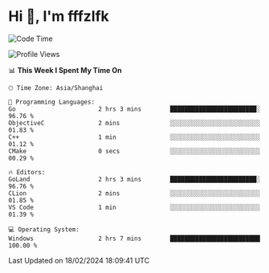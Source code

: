 # Hi 👋, I'm fffzlfk

<!--START_SECTION:waka-->
![Code Time](http://img.shields.io/badge/Code%20Time-654%20hrs%201%20min-blue)

![Profile Views](http://img.shields.io/badge/Profile%20Views-0-blue)

📊 **This Week I Spent My Time On** 

```text
🕑︎ Time Zone: Asia/Shanghai

💬 Programming Languages: 
Go                       2 hrs 3 mins        ████████████████████████░   96.76 % 
ObjectiveC               2 mins              ░░░░░░░░░░░░░░░░░░░░░░░░░   01.83 % 
C++                      1 min               ░░░░░░░░░░░░░░░░░░░░░░░░░   01.12 % 
CMake                    0 secs              ░░░░░░░░░░░░░░░░░░░░░░░░░   00.29 % 

🔥 Editors: 
GoLand                   2 hrs 3 mins        ████████████████████████░   96.76 % 
CLion                    2 mins              ░░░░░░░░░░░░░░░░░░░░░░░░░   01.85 % 
VS Code                  1 min               ░░░░░░░░░░░░░░░░░░░░░░░░░   01.39 % 

💻 Operating System: 
Windows                  2 hrs 7 mins        █████████████████████████   100.00 % 
```


 Last Updated on 18/02/2024 18:09:41 UTC
<!--END_SECTION:waka-->
